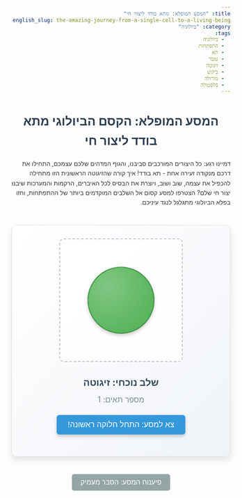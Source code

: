 ```yaml
---
title: "המסע המופלא: מתא בודד ליצור חי"
english_slug: the-amazing-journey-from-a-single-cell-to-a-living-being
category: "ביולוגיה"
tags:
  - ביולוגיה
  - התפתחות
  - תא
  - עובר
  - זיגוטה
  - ביקוע
  - מורולה
  - בלסטולה
---
```

# המסע המופלא: הקסם הביולוגי מתא בודד ליצור חי

דמיינו רגע: כל היצורים המורכבים סביבנו, והגוף המדהים שלכם עצמכם, התחילו את דרכם מנקודה זעירה אחת - תא בודד! איך קורה שהזיגוטה הראשונית הזו מתחילה להכפיל את עצמה, שוב ושוב, ויוצרת את הבסיס לכל האיברים, הרקמות והמערכות שיבנו יצור חי שלם? הצטרפו למסע קסום אל השלבים המוקדמים ביותר של ההתפתחות, וחזו בפלא הביולוגי מתגלגל לנגד עיניכם.

<div id="app-container">
    <div id="cell-container">
        <div class="cell cell-1"></div>
    </div>
    <div id="app-info">
        <div id="current-stage">שלב נוכחי: זיגוטה</div>
        <div id="cell-count">מספר תאים: 1</div>
        <button id="next-step-btn">צא למסע: התחל חלוקה ראשונה!</button>
    </div>
</div>

<style>
/* גופנים בסיסיים וריסט כללי */
body {
    font-family: -apple-system, BlinkMacSystemFont, "Segoe UI", Roboto, Helvetica, Arial, sans-serif, "Apple Color Emoji", "Segoe UI Emoji", "Segoe UI Symbol";
    line-height: 1.6;
    color: #333;
    direction: rtl; /* תמיכה מלאה בעברית */
    text-align: right; /* יישור טקסט לימין */
}

h1, h2 {
    color: #2c3e50;
    text-align: center;
}

p {
    margin-bottom: 15px;
}

/* עיצוב כולל של האפליקציה האינטראקטיבית */
#app-container {
    display: flex;
    flex-direction: column;
    align-items: center;
    margin: 40px auto; /* ריווח עליון ותחתון ואוטו למרכוז */
    padding: 30px;
    border: 1px solid #e0e0e0;
    border-radius: 12px; /* פינות עגולות יותר */
    background: linear-gradient(to bottom right, #ffffff, #f0f4f8); /* רקע עם שיפוע עדין */
    box-shadow: 0 8px 16px rgba(0, 0, 0, 0.1); /* צל עדין ומודרני */
    max-width: 650px; /* הגדלת רוחב מקסימלי מעט */
}

/* אזור תצוגת התאים */
#cell-container {
    width: 280px; /* הגדלת אזור התצוגה */
    height: 280px; /* הגדלת אזור התצוגה */
    display: flex;
    flex-wrap: wrap;
    justify-content: center;
    align-items: center;
    /* בורדר לניראות אזור, נשנה בשלבים שונים */
    border: 2px dashed #bdc3c7;
    border-radius: 10px;
    margin-bottom: 30px; /* ריווח גדול יותר מתחת לאזור */
    position: relative; /* נחוץ למיקום אבסולוטי */
    overflow: hidden; /* הסתרת גלישה בשלבים מאוחרים */
    background-color: rgba(255, 255, 255, 0.8); /* רקע שקוף מעט */
    transition: all 0.8s ease-in-out; /* מעבר חלק בין מצבים שונים */
}

/* עיצוב התא הבודד */
.cell {
    width: 150px; /* גודל גדול לתא בודד */
    height: 150px; /* גודל גדול לתא בודד */
    background: radial-gradient(circle at 30% 30%, #81c784, #4CAF50); /* שיפוע רדיאלי למראה תלת מימדי */
    border: 2px solid #388E3C;
    border-radius: 50%; /* צורה עגולה */
    display: flex;
    justify-content: center;
    align-items: center;
    color: #ffffff;
    font-size: 14px;
    font-weight: bold;
    box-shadow: 0 4px 8px rgba(0, 0, 0, 0.2); /* צל לתא */
    opacity: 1;
    transform: scale(1);
    transition: all 0.6s ease-in-out; /* מעבר חלק לכל שינויי המאפיינים */
    position: absolute; /* מאפשר מיקום מדויק לצורך אנימציה */
    top: 50%;
    left: 50%;
    transform: translate(-50%, -50%) scale(1); /* מרכוז התא */
}

/* אנימציית פעימה עדינה לתא הבודד */
.cell-1 {
    animation: pulse 2s infinite ease-in-out;
}

@keyframes pulse {
    0% { transform: translate(-50%, -50%) scale(1); }
    50% { transform: translate(-50%, -50%) scale(1.05); }
    100% { transform: translate(-50%, -50%) scale(1); }
}


/* סגנונות ספציפיים למספר תאים שונה - התאמה ויזואלית */
/* אנימציית פיצול בסיסית - דורשת שליטה ב-JS */
.cell.splitting {
    opacity: 0.5;
    transform: scale(0.8);
}

.new-cell {
    opacity: 0; /* מתחיל בלתי נראה */
    transform: scale(0.5); /* מתחיל קטן */
}

.cell.visible {
     opacity: 1;
     transform: scale(1);
}


/* מיקום בסיסי עבור 2 תאים */
#cell-container.cells-2 .cell:nth-child(1) { top: 50%; left: 25%; transform: translate(-50%, -50%); }
#cell-container.cells-2 .cell:nth-child(2) { top: 50%; left: 75%; transform: translate(-50%, -50%); }

/* מיקום בסיסי עבור 4 תאים */
#cell-container.cells-4 .cell { width: 100px; height: 100px; margin: 5px; position: static; transform: none;}
#cell-container.cells-4 { justify-content: space-evenly; align-content: space-evenly; padding: 10px; border: none;} /* Arrange in a grid */

/* מיקום בסיסי עבור 8 תאים */
#cell-container.cells-8 .cell { width: 70px; height: 70px; margin: 3px; position: static; transform: none;}
#cell-container.cells-8 { justify-content: center; align-items: center; padding: 5px; border: none;} /* Closer cluster */

/* מיקום בסיסי עבור 16 תאים - תחילת מורולה */
#cell-container.cells-16 .cell { width: 50px; height: 50px; border-radius: 10%; margin: 1px; background: radial-gradient(circle at 30% 30%, #a5d6a7, #66bb6a); border-color: #43a047; position: static; transform: none; box-shadow: none;} /* Morula style */
#cell-container.cells-16 { flex-direction: row; justify-content: center; align-items: center; padding: 0; border-radius: 50%; border: none; width: 200px; height: 200px; overflow: hidden; box-shadow: inset 0 0 15px rgba(0,0,0,0.1); } /* Morula ball shape */

/* מיקום וגודל עבור 32 תאים - מורולה */
#cell-container.cells-32 .cell { width: 35px; height: 35px; border-radius: 10%; margin: 0.5px; background: radial-gradient(circle at 30% 30%, #c8e6c9, #81c784); border-color: #66bb6a; position: static; transform: none;}
#cell-container.cells-32 { flex-direction: row; justify-content: center; align-items: center; padding: 0; border-radius: 50%; border: none; width: 220px; height: 220px; overflow: hidden; box-shadow: inset 0 0 15px rgba(0,0,0,0.1);}

/* מיקום וגודל עבור 64 תאים - מורולה צפופה */
#cell-container.cells-64 .cell { width: 25px; height: 25px; border-radius: 10%; margin: 0; background: radial-gradient(circle at 30% 30%, #e8f5e9, #a5d6a7); border-color: #81c784; position: static; transform: none;}
#cell-container.cells-64 { flex-direction: row; justify-content: center; align-items: center; padding: 0; border-radius: 50%; border: none; width: 240px; height: 240px; overflow: hidden; box-shadow: inset 0 0 20px rgba(0,0,0,0.15);}


/* ייצוג ויזואלי לבלסטולה */
#cell-container.stage-blastula {
    display: block; /* שינוי התנהגות פלקס */
    border: none;
    background: none; /* הסרת רקע התאים */
    position: relative;
    width: 280px;
    height: 280px;
}

.blastula-outer {
    width: 250px; /* גודל הטבעת החיצונית */
    height: 250px; /* גודל הטבעת החיצונית */
    border: 25px solid #66bb6a; /* עובי וצבע הטבעת (תאי הטרופובלסט) */
    border-radius: 50%;
    box-sizing: border-box;
    position: absolute;
    top: 50%;
    left: 50%;
    transform: translate(-50%, -50%);
    opacity: 0; /* יתחיל נסתר ויופיע באנימציה */
    animation: fadeInScale 1s ease-out forwards;
}

.blastula-inner-mass {
     width: 90px; /* גודל גוש התאים הפנימי */
     height: 90px; /* גודל גוש התאים הפנימי */
     background: radial-gradient(circle at 70% 70%, #aed581, #7cb342); /* שיפוע לגוש הפנימי */
     border-radius: 50%;
     position: absolute;
     top: 50%;
     left: 50%;
     transform: translate(-80%, -50%); /* מיקום גוש התאים בצד אחד */
     display: flex;
     justify-content: center;
     align-items: center;
     color: #ffffff;
     font-size: 12px;
     padding: 5px;
     text-align: center;
     box-shadow: 0 2px 5px rgba(0,0,0,0.2);
     opacity: 0; /* יתחיל נסתר ויופיע באנימציה */
     animation: fadeInScale 1.2s ease-out forwards 0.2s; /* יופיע מעט אחרי הטבעת */
}

.blastula-cavity {
    width: 150px;
    height: 150px;
    border-radius: 50%;
    background-color: rgba(173, 216, 230, 0.3); /* צבע שקוף לכאורה לחלל */
    position: absolute;
    top: 50%;
    left: 50%;
    transform: translate(-50%, -50%);
    opacity: 0;
    animation: fadeInScale 1.5s ease-out forwards 0.4s;
    z-index: -1; /* לוודא שהחלל מאחורי הגוש הפנימי */
}

@keyframes fadeInScale {
    0% { opacity: 0; transform: translate(-50%, -50%) scale(0.8); }
    100% { opacity: 1; transform: translate(-50%, -50%) scale(1); }
}


/* אזור המידע והכפתור */
#app-info {
    text-align: center;
    margin-bottom: 20px;
    color: #555;
}

#current-stage {
    font-size: 22px; /* הגדלת גודל גופן */
    font-weight: bold;
    color: #34495e; /* צבע כהה יותר לכותרת שלב */
    margin-bottom: 8px;
    min-height: 24px; /* מניעת קפיצה בלייאאוט בשינוי טקסט */
}

#cell-count {
    font-size: 18px; /* הגדלת גודל גופן */
    color: #7f8c8d; /* צבע אפור עדין יותר */
    margin-bottom: 20px;
}

#next-step-btn {
    padding: 12px 25px; /* ריפוד גדול יותר */
    font-size: 18px; /* גודל גופן גדול יותר */
    color: white;
    background-color: #3498db; /* כחול רענן */
    border: none;
    border-radius: 6px; /* פינות מעוגלות יותר */
    cursor: pointer;
    transition: background-color 0.3s ease, transform 0.1s ease; /* הוספת אנימציה ללחיצה */
    box-shadow: 0 4px 8px rgba(0, 0, 0, 0.2); /* צל לכפתור */
}

#next-step-btn:hover {
    background-color: #2980b9; /* צבע כחול כהה יותר במעבר עכבר */
}

#next-step-btn:active {
    transform: scale(0.98); /* אפקט לחיצה עדין */
    box-shadow: 0 2px 4px rgba(0, 0, 0, 0.2);
}

#next-step-btn:disabled {
    background-color: #bdc3c7;
    cursor: not-allowed;
    box-shadow: none;
}

/* כפתור הסבר */
#explanation-toggle-btn {
    display: block;
    width: fit-content;
    margin: 30px auto; /* ריווח מהאפליקציה ומרכוז */
    padding: 10px 20px;
    font-size: 16px;
    color: white;
    background-color: #95a5a6; /* אפור עדין */
    border: none;
    border-radius: 5px;
    cursor: pointer;
    transition: background-color 0.3s ease;
}

#explanation-toggle-btn:hover {
    background-color: #7f8c8d; /* אפור כהה יותר במעבר עכבר */
}

/* אזור ההסבר */
#explanation {
    margin-top: 30px;
    padding: 25px; /* ריפוד גדול יותר */
    border: 1px solid #e0e0e0;
    border-radius: 8px;
    background-color: #f8f9fa; /* רקע בהיר מאד */
    box-shadow: 0 4px 8px rgba(0, 0, 0, 0.05); /* צל עדין */
    display: none; /* Hidden by default */
    line-height: 1.7; /* רווח שורות גדול יותר לקריאות */
}

#explanation h2 {
    margin-top: 0;
    color: #34495e;
    border-bottom: 2px solid #3498db; /* קו תחתון לכותרת */
    padding-bottom: 10px;
    margin-bottom: 20px;
}

#explanation p {
    margin-bottom: 15px;
}

#explanation ul {
    list-style: disc inside;
    padding-left: 0;
    margin-bottom: 15px;
}

#explanation li {
    margin-bottom: 12px;
    line-height: 1.6;
}

#explanation li strong {
    color: #2c3e50; /* הדגשת מונחים חשובים */
}

</style>

<button id="explanation-toggle-btn">פיענוח המסע: הסבר מעמיק</button>

<div id="explanation">
    <h2>פיענוח המסע המופלא: צעד אחר צעד</h2>

    <p>המסע המדהים מנקודת התחלה יחידה ליצור חי מורכב הוא אחד הפלאים הגדולים של הביולוגיה. הכל מתחיל עם איחוד שני תאי מין ליצירת תא חדש וייחודי: הזיגוטה. מכאן, מתחיל מרוץ נגד הזמן של חלוקות תאים מואצות, המובילות ליצירת המבנה הבסיסי ממנו יתפתח הגוף.</p>

    <ul>
        <li>
            <strong>נקודת ההתחלה: הזיגוטה (Zygote)</strong><br>
            הזיגוטה היא התא המכיל את כל המידע הגנטי משני ההורים, והיא למעשה התא הראשון של היצור החדש. מרגע ההפריה, גורלה נקבע - היא עתידה להפוך, באמצעות חלוקות והתמיינות, ליצור שלם ומורכב.
        </li>
        <li>
            <strong>מרוץ החלוקות: תהליך הביקוע (Cleavage)</strong><br>
            במקום לגדול, הזיגוטה מתחילה מיד בסדרה מהירה וקפדנית של חלוקות מיטוזה. זהו תהליך הביקוע. כל תא מתפצל לשניים, מכפיל את מספר התאים שוב ושוב (1→2→4→8...), מבלי שגודל העובר הכולל ישתנה משמעותית. התאים שנוצרים, בְּלַסְטוֹמֶרִים (Blastomeres), קטנים יותר מהזיגוטה המקורית. מטרת הביקוע היא להגדיל במהירות את "חומר הגלם" התאי להתפתחות שתבוא בהמשך.
        </li>
        <li>
            <strong>יצירת המבנים הראשוניים: מורולה ובלסטולה</strong><br>
            עם התקדמות הביקוע, גוש התאים מתחיל לקבל צורה מוגדרת:
            <ul>
                <li><strong>מורולה (Morula):</strong> לאחר כ-3-4 ימים וכשהעובר מגיע ל-16 עד 64 תאים, הוא נראה כמו גוש תאים קומפקטי ודחוס, המזכיר פרי תות עץ קטן (ומכאן שמו). בשלב זה התאים עדיין זהים יחסית ואינם מאורגנים בשכבות מוגדרות.</li>
                <li><strong>בלסטולה (Blastula):</strong> החל מכ-5-6 ימים לאחר ההפריה, התאים ממשיכים להתחלק אך מתחילים גם לנוע ולהתארגן מחדש. נוצר חלל פנימי מלא בנוזל, הנקרא בְּלַסְטוֹצֶל (Blastocoel). התאים מסתדרים בשכבה חיצונית המקיפה את החלל (טְרוֹפוֹבְּלַסְט - שיהפוך לשליה) וקבוצת תאים פנימית בקוטב אחד של המבנה (אֶמְבְּרִיוֹבְּלַסְט - שממנה יתפתח העובר עצמו). אצל יונקים מבנה זה נקרא בְּלַסְטוֹצִיסְט. הבלסטולה היא מבנה חלול מוכן לשלב ההתפתחות הבא והמורכב יותר - הגסטרולציה.</li>
            </ul>
        </li>
        <li>
            <strong>חשיבות השלבים המוקדמים</strong><br>
            שלבי הביקוע והבלסטולה חיוניים ליצירת מסת התאים הדרושה וליצירת מבנה בסיסי מאורגן. הם מכינים את הבמה לתהליכי התמיינות (הפיכת תאים לתאים ספציפיים כמו תא שריר או תא עצב) ומורפוגנזה (עיצוב צורת הגוף), שיובילו בסופו של דבר ליצירת כל המערכות המופלאות של יצור חי.
        </li>
    </ul>
    <p>ראיתם איך מנקודה אחת צמחה מורולה דחוסה שהפכה לבלסטולה חלולה ומאורגנת? זה רק תחילתו של המסע המדהים של החיים!</p>
</div>

<script>
document.addEventListener('DOMContentLoaded', () => {
    const cellContainer = document.getElementById('cell-container');
    const nextStepBtn = document.getElementById('next-step-btn');
    const cellCountDisplay = document.getElementById('cell-count');
    const currentStageDisplay = document.getElementById('current-stage');
    const explanationDiv = document.getElementById('explanation');
    const explanationToggleBtn = document.getElementById('explanation-toggle-btn');

    let currentCells = 1;
    // Define the stages with number of cells and desired visual representation
    const stages = [
        { name: 'זיגוטה', cells: 1, btnText: 'צא למסע: התחל חלוקה ראשונה!' },
        { name: 'שלב 2 תאים', cells: 2, btnText: 'הכפל תאים: התקדם לשלב הבא' },
        { name: 'שלב 4 תאים', cells: 4, btnText: 'עוד חלוקה: צור 4 תאים' },
        { name: 'שלב 8 תאים', cells: 8, btnText: 'בונים את המורולה: 8 תאים' },
        { name: 'מורולה (16 תאים)', cells: 16, btnText: 'מורולה צפופה: 16 תאים' },
        { name: 'מורולה (32 תאים)', cells: 32, btnText: 'מורולה גדלה: 32 תאים' },
        { name: 'מורולה (64 תאים)', cells: 64, btnText: 'שיא המורולה: 64 תאים' },
        { name: 'בלסטולה (מבנה חלול)', cells: 128, btnText: 'צור בלסטולה: סוף הדמיה', isBlastula: true } // Representational step
    ];
    let currentStageIndex = 0;

    function renderCells() {
        const currentStageData = stages[currentStageIndex];
        const prevCellCount = currentCells;
        currentCells = currentStageData.cells;
        const cellsToRender = Math.min(currentCells, 64); // Detailed rendering up to 64 cells

        // Update info display immediately
        currentStageDisplay.textContent = 'שלב נוכחי: ' + currentStageData.name;
        cellCountDisplay.textContent = 'מספר תאים: ' + currentCells;

        // Remove previous stage classes for cell container sizing/layout
        cellContainer.classList.remove(...Array.from({length: stages.length}, (_, i) => `cells-${stages[i].cells}`));
        cellContainer.classList.remove('stage-blastula');


        if (currentStageData.isBlastula) {
            // Transition to Blastula view
             cellContainer.innerHTML = ''; // Clear all cells

             // Add blastula elements
             const outerLayer = document.createElement('div');
             outerLayer.classList.add('blastula-outer');
             cellContainer.appendChild(outerLayer);

             const cavity = document.createElement('div');
             cavity.classList.add('blastula-cavity');
             cellContainer.appendChild(cavity);

             const innerMass = document.createElement('div');
             innerMass.classList.add('blastula-inner-mass');
             innerMass.textContent = 'גוש תאים פנימי';
             cellContainer.appendChild(innerMass);

             cellContainer.classList.add('stage-blastula');

             nextStepBtn.disabled = true; // Stop interaction after Blastula
             nextStepBtn.textContent = currentStageData.btnText;

        } else {
            // Handle cell division stages (up to 64)

            // If transitioning from a previous stage with cells
            if (prevCellCount > 0 && prevCellCount < currentCells) {
                 // Basic animation: Fade out old cells, fade in new ones at target positions
                 const existingCells = cellContainer.querySelectorAll('.cell');
                 existingCells.forEach(cell => {
                     cell.classList.add('splitting'); // Add splitting class for potential future animation steps
                 });

                 // Wait a moment for the 'splitting' visual cue
                 setTimeout(() => {
                     cellContainer.innerHTML = ''; // Clear previous cells
                     cellContainer.classList.add(`cells-${currentCells}`); // Add class for specific cell count styling

                     for (let i = 0; i < cellsToRender; i++) {
                         const cellDiv = document.createElement('div');
                         cellDiv.classList.add('cell', 'new-cell'); // Add new-cell class initially
                         // cellDiv.textContent = i + 1; // Optional: number the cells
                         cellContainer.appendChild(cellDiv);

                         // Trigger visibility and transition
                         // Use a small delay for a staggered effect on larger numbers
                         setTimeout(() => {
                             cellDiv.classList.remove('new-cell');
                             cellDiv.classList.add('visible'); // Trigger fade in/scale up via CSS transition
                         }, i * (currentCells > 16 ? 5 : 50)); // Shorter delay for more cells
                     }

                     nextStepBtn.textContent = currentStageData.btnText;
                     nextStepBtn.disabled = false;

                 }, existingCells.length > 0 ? 300 : 0); // Delay clearing if there were cells


            } else {
                 // Initial render (1 cell) or render > 64 cells before blastula (simplified, unlikely with current stages)
                 cellContainer.innerHTML = '';
                 cellContainer.classList.add(`cells-${currentCells}`); // Add class for specific cell count styling

                 for (let i = 0; i < cellsToRender; i++) {
                     const cellDiv = document.createElement('div');
                     cellDiv.classList.add('cell');
                     // cellDiv.textContent = i + 1; // Optional: number the cells
                     cellContainer.appendChild(cellDiv);
                 }
                 nextStepBtn.textContent = currentStageData.btnText;
                 nextStepBtn.disabled = false;
            }
        }
    }

    nextStepBtn.addEventListener('click', () => {
        if (currentStageIndex < stages.length - 1) {
            currentStageIndex++;
            renderCells();
        }
    });

    // Initial render
    renderCells();

    // Explanation toggle
    explanationToggleBtn.addEventListener('click', () => {
        const isHidden = explanationDiv.style.display === 'none' || explanationDiv.style.display === '';
        explanationDiv.style.display = isHidden ? 'block' : 'none';
        explanationToggleBtn.textContent = isHidden ? 'צמצם הסבר מעמיק' : 'פיענוח המסע: הסבר מעמיק';
    });
});
</script>
```
